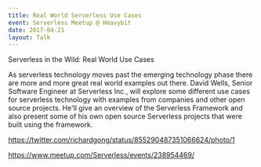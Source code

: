 ```yaml
---
title: Real World Serverless Use Cases
event: Serverless Meetup @ Heavybit
date: 2017-04-21
layout: Talk
---
```


Serverless in the Wild: Real World Use Cases

As serverless technology moves past the emerging technology phase there are more and more great real world examples out there. David Wells, Senior Software Engineer at Serverless Inc., will explore some different use cases for serverless technology with examples from companies and other open source projects. He'll give an overview of the Serverless Framework and also present some of his own open source Serverless projects that were built using the framework.

https://twitter.com/richardgong/status/855290487351066624/photo/1

https://www.meetup.com/Serverless/events/238954469/
